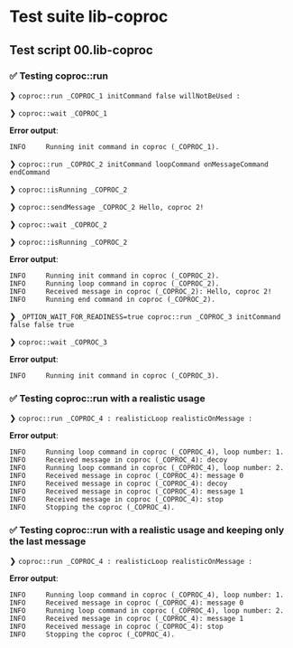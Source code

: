 # Test suite lib-coproc

## Test script 00.lib-coproc

### ✅ Testing coproc::run

❯ `coproc::run _COPROC_1 initCommand false willNotBeUsed :`

❯ `coproc::wait _COPROC_1`

**Error output**:

```text
INFO     Running init command in coproc (_COPROC_1).
```

❯ `coproc::run _COPROC_2 initCommand loopCommand onMessageCommand endCommand`

❯ `coproc::isRunning _COPROC_2`

❯ `coproc::sendMessage _COPROC_2 Hello, coproc 2!`

❯ `coproc::wait _COPROC_2`

❯ `coproc::isRunning _COPROC_2`

**Error output**:

```text
INFO     Running init command in coproc (_COPROC_2).
INFO     Running loop command in coproc (_COPROC_2).
INFO     Received message in coproc (_COPROC_2): Hello, coproc 2!
INFO     Running end command in coproc (_COPROC_2).
```

❯ `_OPTION_WAIT_FOR_READINESS=true coproc::run _COPROC_3 initCommand false false true`

❯ `coproc::wait _COPROC_3`

**Error output**:

```text
INFO     Running init command in coproc (_COPROC_3).
```

### ✅ Testing coproc::run with a realistic usage

❯ `coproc::run _COPROC_4 : realisticLoop realisticOnMessage :`

**Error output**:

```text
INFO     Running loop command in coproc (_COPROC_4), loop number: 1.
INFO     Received message in coproc (_COPROC_4): decoy
INFO     Running loop command in coproc (_COPROC_4), loop number: 2.
INFO     Received message in coproc (_COPROC_4): message 0
INFO     Received message in coproc (_COPROC_4): decoy
INFO     Received message in coproc (_COPROC_4): message 1
INFO     Received message in coproc (_COPROC_4): stop
INFO     Stopping the coproc (_COPROC_4).
```

### ✅ Testing coproc::run with a realistic usage and keeping only the last message

❯ `coproc::run _COPROC_4 : realisticLoop realisticOnMessage :`

**Error output**:

```text
INFO     Running loop command in coproc (_COPROC_4), loop number: 1.
INFO     Received message in coproc (_COPROC_4): message 0
INFO     Running loop command in coproc (_COPROC_4), loop number: 2.
INFO     Received message in coproc (_COPROC_4): message 1
INFO     Received message in coproc (_COPROC_4): stop
INFO     Stopping the coproc (_COPROC_4).
```

